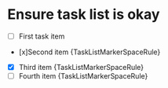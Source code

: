 # Ensure task list is okay

- [ ]  First task item
- [x]Second item {TaskListMarkerSpaceRule}
- [x] Third item {TaskListMarkerSpaceRule}
- [ ]   Fourth item {TaskListMarkerSpaceRule}
